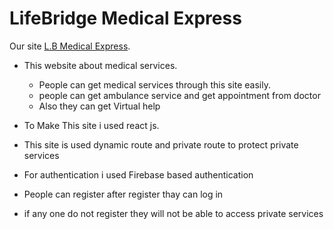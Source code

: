 # LifeBridge Medical Express

Our site [L.B Medical Express](https://lifebridge-medical-express.web.app/).

- This website about  medical services.
  - People can get medical services through this site easily.
  - people can get ambulance service and get appointment from doctor
  - Also they can get Virtual help

- To Make This site i used react js.
- This site is used dynamic route and private route to protect private services
- For authentication i used Firebase based authentication
- People can register after register thay can log in
- if any one do not register they will not be able to access private services

